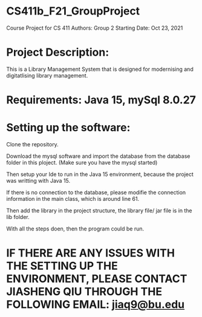 # CS411b_F21_GroupProject
Course Project for CS 411
Authors: Group 2 
Starting Date: Oct 23, 2021

# Project Description:
  This is a Library Management System that is designed for modernising and digitatlising library management. 
  
# Requirements: Java 15, mySql 8.0.27

# Setting up the software:
  Clone the repository. 
  
  Download the mysql software and import the database from the database folder in this ploject. (Make sure you have the mysql started)
  
  Then setup your Ide to run in the Java 15 environment, because the project was writting with Java 15.
  
  If there is no connection to the database, please modifie the connection information in the main class, which is around line 61.
  
  Then add the library in the project structure, the library file/ jar file is in the lib folder. 
  
  With all the steps doen, then the program could be run. 
  
 # IF THERE ARE ANY ISSUES WITH THE SETTING UP THE ENVIRONMENT, PLEASE CONTACT JIASHENG QIU THROUGH THE FOLLOWING EMAIL: jiaq9@bu.edu
